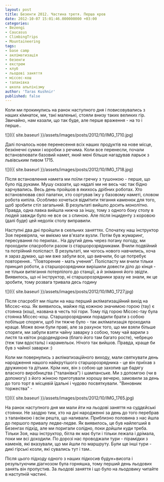 ```yaml
---
layout: post
title: Безенги 2012. Частина третя. Перша кров
date: 2012-10-07 15:01:46.000000000 +03:00
categories:
- Bezengi
- Caucasus
- ClimbingTrips
- Mountaineering
tags:
- base camp
- акліматизація
- безенги
- екстрем
- клуб
- льодові заняття
- міссес-кош
- таланівка
- школа альпінізму
author: 'Taras Kushnir'
published: false
---
```


Коли ми прокинулись на ранок наступного дня і повисовувались з наших кімнаток, ми, такі маленькі, стояли внизу таких великих гір. Звичайно, нам казали, що так буде, але перше враження - на то і перше..

![]({{ site.baseurl }}/assets/images/posts/2012/10/IMG_1710.jpg)


<!--more-->

Далі почалось нове перенесення всіх наших продуктів на нове місце, безкінечні сумки і коробки з речима. Коли все перенесли, почали встановлювати базовий намет, який мені більше нагадував ларьок з львівським пивом 1715.

![]({{ site.baseurl }}/assets/images/posts/2012/10/IMG_1718.jpg)


Після встановлення намета ми поїли гречку з тушонкою - перше, що було під руками. Мушу сказати, що надалі ми не весь час так бідно харчувались. Весь день пройшов в якихось дрібних роботах. Хто встановлював свої палатки, хто сортував їжу у базовому наметі, словом робота кипіла. Особливо хочеться відмітити тягання каменюк для того, щоб зробити стіл загальний. В результаті вийшло досить монолітно. Правда, одна лавка вийшла нижча за іншу, тому з одного боку столу в людей завжди було не все ок з спиною. Але після інциденту з коровою (далі буде) цей недолік столу виправили.

Наступні два дні пройшли в скельних заняттях. Спочатку наш інструктор Зоя перевіряла, чи вміємо ми в'язати вузли. Потім був жумаринг, пересування по перилах.. На другий день через погану погоду, ми проходили спасроботи разом із старшорозрядниками. Вчили подвійний та потрійний поліспаст. В результаті, ми чогось нового навчились, хоча я зараз думаю, що ми вже забули все, що вивчили, бо це потребує повторення.. "Повторение - мать учения". Поліспасту ми вчили тільки принцип роботи, а старшорозрядники вирішили довести діло до кінця - не тільки витягання потерпілого до станції, а й знімання його звідти. Виявилось, що ні інструктор, ні старшорозрядники зразу не знали, як це зробити, тому розвага тривала десь годину

![]({{ site.baseurl }}/assets/images/posts/2012/10/IMG_1727.jpg)


Після спасробіт ми пішли на наш перший акліматизаційний вихід на Міссес-кош. Як виявилось, майже під кожною значимою горою (тау) є стоянка (кош), названа в честь тої гори. Тому під горою Міссес-тау була стоянка Міссес-кош. Старшорозрядники порадили брати з собою побільше споряги, щоб іти тяжче було - так акліматизація проходила краще. Може вони були праві, але за рахунок того, що ми взяли більше споряги, ми забули взяти чайну заварку з собою, тому чай варили з листя та квіток рододендрона (благо його там багато росте), чебрецю (теж там вдосталь) і карамельок. Нічого так вийшов. Правда, краще би був з чайної заварки :)

Коли ми повернулись з акліматизаційного виходу, мали святкувати день народження нашого найкрутішого старшорозрядника - це він приїхав з дружиною та дітьми. Крім них, він з собою ще захопив ще бадягу власного виробництва ("таланівка") і шампанське. Ми з допомгою (чи в допомогу) з його жінкою приготували хорошу вечерю, замовили за день до того торт в місцевій їдальні і чудово посвяткували. "Виновник торжества" -

![]({{ site.baseurl }}/assets/images/posts/2012/10/IMG_1765.jpg)


На ранок наступного дня ми мали йти на льодові заняття на суддєйські стоянки. Не заздрю тим, хто на дні народженні за день до того перебрав з таланівкою і всім решта, що наливали. Приблизно половина з нас йшла до першого привалу ледве-ледве. Як виявилось, це був найлегший в Безенгах підхід, але ми поригали солідно, поки дойшли куди треба. Тільки Зоя, наш інструктор, бігла як має бути і тільки лежала і дрімала, поки ми всі доходили. По дорозі нас проводжали тури - пірамідки з каменів, які вказували, що ми йшли по маршруту. Були ще інші тури - дикі гірські козли, які сувались тут і там..

Після цього підходу одного з наших підкосив будун+висота і результуючим діагнозом була горняшка, тому перший день льодових занять він пропустив. За льодові заняття і що було на льодовику читайте в наступній частині.
